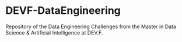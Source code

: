 # DEVF-DataEngineering
Repository of the Data Engineering Challenges from the Master in Data Science &amp; Artificial Intelligence at DEV.F.
